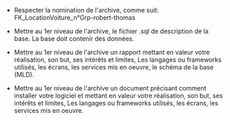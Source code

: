 - Respecter la nomination de l'archive, comme suit:
  FK_LocationVoiture_n°Grp-robert-thomas

- Mettre au 1er niveau de l'archive,
  le fichier .sql de description de la base. La base doit contenir des données.

- Mettre au 1er niveau de l'archive
  un rapport mettant en valeur votre réalisation, son but, ses intérêts et limites,
  Les langages ou frameworks utilisés, les écrans, les services mis en oeuvre,
  le schéma de la base (MLD).

- Mettre au 1er niveau de l'archive
  un document précisant comment installer votre logiciel
  et
  mettant en valeur votre réalisation, son but, ses intérêts et limites,
  Les langages ou frameworks utilisés, les écrans, les services mis en oeuvre.